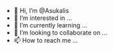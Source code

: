 - 👋 Hi, I’m @Asukalis
- 👀 I’m interested in ...
- 🌱 I’m currently learning ...
- 💞️ I’m looking to collaborate on ...
- 📫 How to reach me ...

<!---
Asukalis/Asukalis is a ✨ special ✨ repository because its `README.md` (this file) appears on your GitHub profile.
You can click the Preview link to take a look at your changes.
--->
